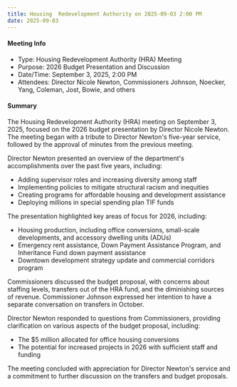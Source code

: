 ```yaml
---
title: Housing  Redevelopment Authority on 2025-09-03 2:00 PM
date: 2025-09-03
---
```

#### Meeting Info
* Type: Housing Redevelopment Authority (HRA) Meeting
* Purpose: 2026 Budget Presentation and Discussion
* Date/Time: September 3, 2025, 2:00 PM
* Attendees: Director Nicole Newton, Commissioners Johnson, Noecker, Yang, Coleman, Jost, Bowie, and others

#### Summary
The Housing Redevelopment Authority (HRA) meeting on September 3, 2025, focused on the 2026 budget presentation by Director Nicole Newton. The meeting began with a tribute to Director Newton's five-year service, followed by the approval of minutes from the previous meeting.

Director Newton presented an overview of the department's accomplishments over the past five years, including:

* Adding supervisor roles and increasing diversity among staff
* Implementing policies to mitigate structural racism and inequities
* Creating programs for affordable housing and development assistance
* Deploying millions in special spending plan TIF funds

The presentation highlighted key areas of focus for 2026, including:

* Housing production, including office conversions, small-scale developments, and accessory dwelling units (ADUs)
* Emergency rent assistance, Down Payment Assistance Program, and Inheritance Fund down payment assistance
* Downtown development strategy update and commercial corridors program

Commissioners discussed the budget proposal, with concerns about staffing levels, transfers out of the HRA fund, and the diminishing sources of revenue. Commissioner Johnson expressed her intention to have a separate conversation on transfers in October.

Director Newton responded to questions from Commissioners, providing clarification on various aspects of the budget proposal, including:

* The $5 million allocated for office housing conversions
* The potential for increased projects in 2026 with sufficient staff and funding

The meeting concluded with appreciation for Director Newton's service and a commitment to further discussion on the transfers and budget proposals.

